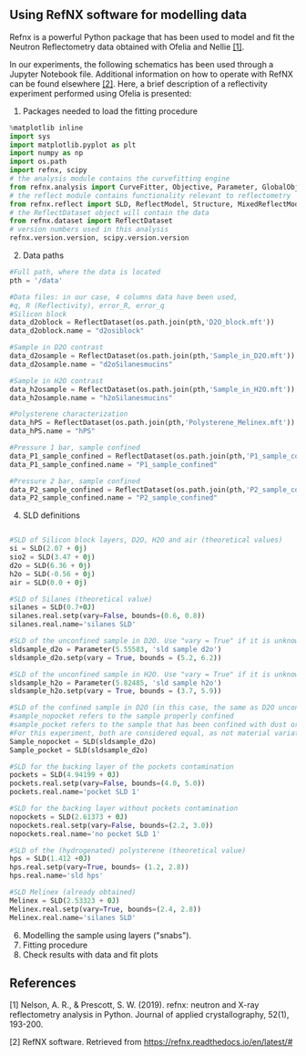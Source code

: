 ## Using RefNX software for modelling data

Refnx is a powerful Python package  that has been used to model and fit the Neutron Reflectometry data obtained with Ofelia and Nellie [[1]](#1).

In our experiments, the following schematics has been used through a Jupyter Notebook file. Additional information on how to operate with RefNX can be found elsewhere [[2]](#2). Here, a brief description of a reflectivity experiment performed using Ofelia is presented:

1. Packages needed to load the fitting procedure

```python
%matplotlib inline
import sys
import matplotlib.pyplot as plt
import numpy as np
import os.path
import refnx, scipy
# the analysis module contains the curvefitting engine
from refnx.analysis import CurveFitter, Objective, Parameter, GlobalObjective, Transform
# the reflect module contains functionality relevant to reflectometry
from refnx.reflect import SLD, ReflectModel, Structure, MixedReflectModel
# the ReflectDataset object will contain the data
from refnx.dataset import ReflectDataset
# version numbers used in this analysis
refnx.version.version, scipy.version.version
```

2. Data paths

```python
#Full path, where the data is located
pth = '/data'

#Data files: in our case, 4 columns data have been used, 
#q, R (Reflectivity), error_R, error_q
#Silicon block
data_d2oblock = ReflectDataset(os.path.join(pth,'D2O_block.mft'))
data_d2oblock.name = "d2osiblock"

#Sample in D2O contrast
data_d2osample = ReflectDataset(os.path.join(pth,'Sample_in_D2O.mft'))
data_d2osample.name = "d2oSilanesmucins"

#Sample in H2O contrast
data_h2osample = ReflectDataset(os.path.join(pth,'Sample_in_H2O.mft'))
data_h2osample.name = "h2oSilanesmucins"

#Polysterene characterization
data_hPS = ReflectDataset(os.path.join(pth,'Polysterene_Melinex.mft'))
data_hPS.name = "hPS"

#Pressure 1 bar, sample confined
data_P1_sample_confined = ReflectDataset(os.path.join(pth,'P1_sample_confined.mft'))
data_P1_sample_confined.name = "P1_sample_confined"

#Pressure 2 bar, sample confined
data_P2_sample_confined = ReflectDataset(os.path.join(pth,'P2_sample_confined.mft'))
data_P2_sample_confined.name = "P2_sample_confined"
```

4. SLD definitions

```python

#SLD of Silicon block layers, D2O, H2O and air (theoretical values)
si = SLD(2.07 + 0j)
sio2 = SLD(3.47 + 0j)
d2o = SLD(6.36 + 0j)
h2o = SLD(-0.56 + 0j)
air = SLD(0.0 + 0j)

#SLD of Silanes (theoretical value)
silanes = SLD(0.7+0J)
silanes.real.setp(vary=False, bounds=(0.6, 0.8))
silanes.real.name='silanes SLD'

#SLD of the unconfined sample in D2O. Use "vary = True" if it is unknown.
sldsample_d2o = Parameter(5.55583, 'sld sample d2o')
sldsample_d2o.setp(vary = True, bounds = (5.2, 6.2))

#SLD of the unconfined sample in H2O. Use "vary = True" if it is unknown.
sldsample_h2o = Parameter(5.82485, 'sld sample h2o')
sldsample_h2o.setp(vary = True, bounds = (3.7, 5.9))

#SLD of the confined sample in D2O (in this case, the same as D2O unconfined).
#sample_nopocket refers to the sample properly confined
#sample_pocket refers to the sample that has been confined with dust or any other contamination
#For this experiment, both are considered equal, as not material variation takes place
Sample_nopocket = SLD(sldsample_d2o)
Sample_pocket = SLD(sldsample_d2o)

#SLD for the backing layer of the pockets contamination
pockets = SLD(4.94199 + 0J)
pockets.real.setp(vary=False, bounds=(4.0, 5.0))
pockets.real.name='pocket SLD 1'

#SLD for the backing layer without pockets contamination
nopockets = SLD(2.61373 + 0J)
nopockets.real.setp(vary=False, bounds=(2.2, 3.0))
nopockets.real.name='no pocket SLD 1'

#SLD of the (hydrogenated) polysterene (theoretical value)
hps = SLD(1.412 +0J)
hps.real.setp(vary=True, bounds= (1.2, 2.8))
hps.real.name='sld hps'

#SLD Melinex (already obtained)
Melinex = SLD(2.53323 + 0J)
Melinex.real.setp(vary=True, bounds=(2.4, 2.8))
Melinex.real.name='silanes SLD'
```

6. Modelling the sample using layers ("snabs").
7. Fitting procedure
8. Check results with data and fit plots

## References

<a id="1">[1]</a>  Nelson, A. R., & Prescott, S. W. (2019). refnx: neutron and X-ray reflectometry analysis in Python. Journal of applied crystallography, 52(1), 193-200.

<a id="2">[2]</a>  RefNX software.  Retrieved from https://refnx.readthedocs.io/en/latest/#
